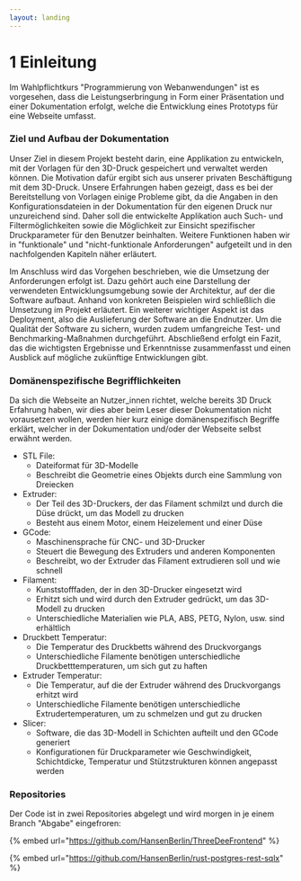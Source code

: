 ```yaml
---
layout: landing
---
```


# 1 Einleitung

Im Wahlpflichtkurs "Programmierung von Webanwendungen" ist es vorgesehen, dass die Leistungserbringung in Form einer Präsentation und einer Dokumentation erfolgt, welche die Entwicklung eines Prototyps für eine Webseite umfasst. &#x20;

### Ziel und Aufbau der Dokumentation

Unser Ziel in diesem Projekt besteht darin, eine Applikation zu entwickeln, mit der Vorlagen für den 3D-Druck gespeichert und verwaltet werden können. Die Motivation dafür ergibt sich aus unserer privaten Beschäftigung mit dem 3D-Druck. Unsere Erfahrungen haben gezeigt, dass es bei der Bereitstellung von Vorlagen einige Probleme gibt, da die Angaben in den Konfigurationsdateien in der Dokumentation für den eigenen Druck nur unzureichend sind. Daher soll die entwickelte Applikation auch Such- und Filtermöglichkeiten sowie die Möglichkeit zur Einsicht spezifischer Druckparameter für den Benutzer beinhalten. Weitere Funktionen haben wir in "funktionale" und "nicht-funktionale Anforderungen" aufgeteilt und in den nachfolgenden Kapiteln näher erläutert.&#x20;

Im Anschluss wird das Vorgehen beschrieben, wie die Umsetzung der Anforderungen erfolgt ist. Dazu gehört auch eine Darstellung der verwendeten Entwicklungsumgebung sowie der Architektur, auf der die Software aufbaut. Anhand von konkreten Beispielen wird schließlich die Umsetzung im Projekt erläutert. Ein weiterer wichtiger Aspekt ist das Deployment, also die Auslieferung der Software an die Endnutzer. Um die Qualität der Software zu sichern, wurden zudem umfangreiche Test- und Benchmarking-Maßnahmen durchgeführt. Abschließend erfolgt ein Fazit, das die wichtigsten Ergebnisse und Erkenntnisse zusammenfasst und einen Ausblick auf mögliche zukünftige Entwicklungen gibt.

### Domänenspezifische Begrifflichkeiten

Da sich die Webseite an Nutzer\_innen richtet, welche bereits 3D Druck Erfahrung haben, wir dies aber beim Leser dieser Dokumentation nicht vorausetzen wollen, werden hier kurz einige domänenspezifisch Begriffe erklärt, welcher in der Dokumentation und/oder der Webseite selbst erwähnt werden.&#x20;



* STL File:
  * Dateiformat für 3D-Modelle
  * Beschreibt die Geometrie eines Objekts durch eine Sammlung von Dreiecken
* Extruder:
  * Der Teil des 3D-Druckers, der das Filament schmilzt und durch die Düse drückt, um das Modell zu drucken
  * Besteht aus einem Motor, einem Heizelement und einer Düse
* GCode:
  * Maschinensprache für CNC- und 3D-Drucker
  * Steuert die Bewegung des Extruders und anderen Komponenten
  * Beschreibt, wo der Extruder das Filament extrudieren soll und wie schnell
* Filament:
  * Kunststofffaden, der in den 3D-Drucker eingesetzt wird
  * Erhitzt sich und wird durch den Extruder gedrückt, um das 3D-Modell zu drucken
  * Unterschiedliche Materialien wie PLA, ABS, PETG, Nylon, usw. sind erhältlich
* Druckbett Temperatur:
  * Die Temperatur des Druckbetts während des Druckvorgangs
  * Unterschiedliche Filamente benötigen unterschiedliche Druckbetttemperaturen, um sich gut zu haften
* Extruder Temperatur:
  * Die Temperatur, auf die der Extruder während des Druckvorgangs erhitzt wird
  * Unterschiedliche Filamente benötigen unterschiedliche Extrudertemperaturen, um zu schmelzen und gut zu drucken
* Slicer:
  * Software, die das 3D-Modell in Schichten aufteilt und den GCode generiert
  * Konfigurationen für Druckparameter wie Geschwindigkeit, Schichtdicke, Temperatur und Stützstrukturen können angepasst werden

### Repositories

Der Code ist in zwei Repositories abgelegt und wird morgen in je einem Branch "Abgabe" eingefroren:

{% embed url="https://github.com/HansenBerlin/ThreeDeeFrontend" %}

{% embed url="https://github.com/HansenBerlin/rust-postgres-rest-sqlx" %}
